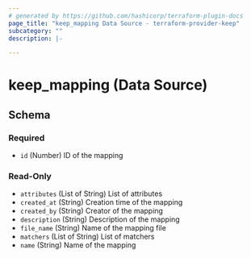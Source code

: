 ```yaml
---
# generated by https://github.com/hashicorp/terraform-plugin-docs
page_title: "keep_mapping Data Source - terraform-provider-keep"
subcategory: ""
description: |-

---
```


# keep_mapping (Data Source)





<!-- schema generated by tfplugindocs -->
## Schema

### Required

- `id` (Number) ID of the mapping

### Read-Only

- `attributes` (List of String) List of attributes
- `created_at` (String) Creation time of the mapping
- `created_by` (String) Creator of the mapping
- `description` (String) Description of the mapping
- `file_name` (String) Name of the mapping file
- `matchers` (List of String) List of matchers
- `name` (String) Name of the mapping
